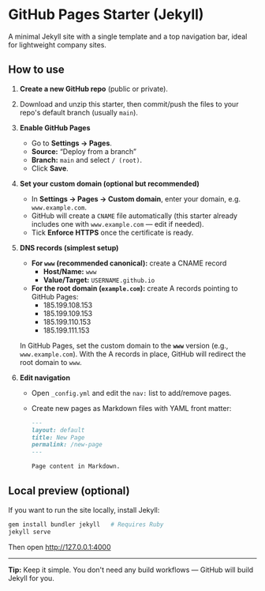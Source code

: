 # GitHub Pages Starter (Jekyll)

A minimal Jekyll site with a single template and a top navigation bar, ideal for lightweight company sites.

## How to use

1. **Create a new GitHub repo** (public or private).
2. Download and unzip this starter, then commit/push the files to your repo's default branch (usually `main`).

3. **Enable GitHub Pages**
   - Go to **Settings → Pages**.
   - **Source:** “Deploy from a branch”
   - **Branch:** `main` and select `/ (root)`.
   - Click **Save**.

4. **Set your custom domain (optional but recommended)**
   - In **Settings → Pages → Custom domain**, enter your domain, e.g. `www.example.com`.
   - GitHub will create a `CNAME` file automatically (this starter already includes one with `www.example.com` — edit if needed).
   - Tick **Enforce HTTPS** once the certificate is ready.

5. **DNS records (simplest setup)**
   - **For `www` (recommended canonical):** create a CNAME record
     - **Host/Name:** `www`
     - **Value/Target:** `USERNAME.github.io`
   - **For the root domain (`example.com`):** create A records pointing to GitHub Pages:
     - 185.199.108.153
     - 185.199.109.153
     - 185.199.110.153
     - 185.199.111.153

   In GitHub Pages, set the custom domain to the **`www`** version (e.g., `www.example.com`). With the A records in place, GitHub will redirect the root domain to `www`.

6. **Edit navigation**
   - Open `_config.yml` and edit the `nav:` list to add/remove pages.
   - Create new pages as Markdown files with YAML front matter:

     ```md
     ---
     layout: default
     title: New Page
     permalink: /new-page
     ---

     Page content in Markdown.
     ```

## Local preview (optional)
If you want to run the site locally, install Jekyll:

```bash
gem install bundler jekyll   # Requires Ruby
jekyll serve
```

Then open http://127.0.0.1:4000

---

**Tip:** Keep it simple. You don't need any build workflows — GitHub will build Jekyll for you.
